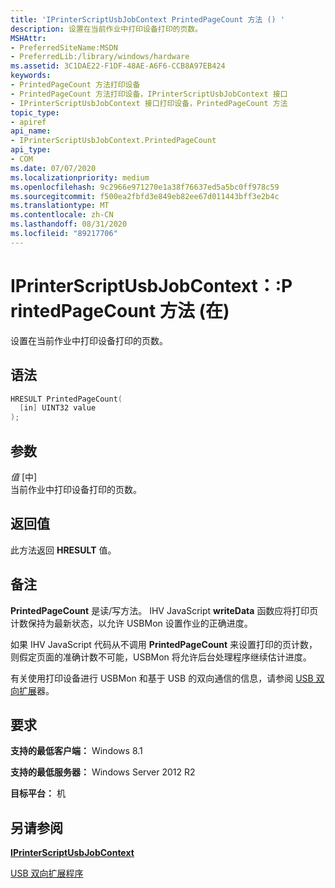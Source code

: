 ```yaml
---
title: 'IPrinterScriptUsbJobContext PrintedPageCount 方法 () '
description: 设置在当前作业中打印设备打印的页数。
MSHAttr:
- PreferredSiteName:MSDN
- PreferredLib:/library/windows/hardware
ms.assetid: 3C1DAE22-F1DF-48AE-A6F6-CCB8A97EB424
keywords:
- PrintedPageCount 方法打印设备
- PrintedPageCount 方法打印设备，IPrinterScriptUsbJobContext 接口
- IPrinterScriptUsbJobContext 接口打印设备，PrintedPageCount 方法
topic_type:
- apiref
api_name:
- IPrinterScriptUsbJobContext.PrintedPageCount
api_type:
- COM
ms.date: 07/07/2020
ms.localizationpriority: medium
ms.openlocfilehash: 9c2966e971270e1a38f76637ed5a5bc0ff978c59
ms.sourcegitcommit: f500ea2fbfd3e849eb82ee67d011443bff3e2b4c
ms.translationtype: MT
ms.contentlocale: zh-CN
ms.lasthandoff: 08/31/2020
ms.locfileid: "89217706"
---
```

# <a name="iprinterscriptusbjobcontextprintedpagecount-method-in"></a>IPrinterScriptUsbJobContext：:P rintedPageCount 方法 (在) 

设置在当前作业中打印设备打印的页数。

## <a name="syntax"></a>语法

```cpp
HRESULT PrintedPageCount(
  [in] UINT32 value
);
```

## <a name="parameters"></a>参数

*值* \[中\]  
当前作业中打印设备打印的页数。

## <a name="return-value"></a>返回值

此方法返回 **HRESULT** 值。

## <a name="remarks"></a>备注

**PrintedPageCount** 是读/写方法。 IHV JavaScript **writeData** 函数应将打印页计数保持为最新状态，以允许 USBMon 设置作业的正确进度。

如果 IHV JavaScript 代码从不调用 **PrintedPageCount** 来设置打印的页计数，则假定页面的准确计数不可能，USBMon 将允许后台处理程序继续估计进度。

有关使用打印设备进行 USBMon 和基于 USB 的双向通信的信息，请参阅 [USB 双向扩展](./usb-bidi-extender.md)器。

## <a name="requirements"></a>要求

**支持的最低客户端：** Windows 8.1

**支持的最低服务器：** Windows Server 2012 R2

**目标平台：** 机

## <a name="see-also"></a>另请参阅

[**IPrinterScriptUsbJobContext**](iprinterscriptusbjobcontext.md)

[USB 双向扩展程序](./usb-bidi-extender.md)